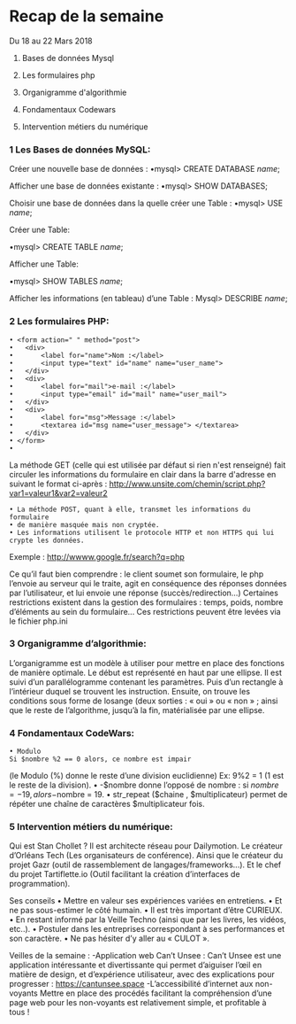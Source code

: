 ﻿# Recap de la semaine

Du 18 au 22 Mars 2018

1.  Bases de données Mysql
    
2.  Les formulaires php
    
3.  Organigramme d'algorithmie
    
4.  Fondamentaux Codewars
    
5.  Intervention métiers du numérique


### 1 Les Bases de données MySQL:

Créer une nouvelle base de données :
   •mysql> CREATE DATABASE *name*;

Afficher une base de données existante :
   •mysql> SHOW DATABASES;

Choisir une base de données dans la quelle créer une Table :
   •mysql> USE *name*;

Créer une Table:

   •mysql> CREATE TABLE *name*;

Afficher une Table:

   •mysql> SHOW TABLES *name*;

Afficher les informations (en tableau) d’une Table :
Mysql> DESCRIBE *name*;

### 2 Les formulaires PHP:

    • <form action=" " method="post"> 	
    • 	<div> 
    • 		<label for="name">Nom :</label> 
    • 		<input type="text" id="name" name="user_name">
    •  	</div>
    •  	<div> 
    • 		<label for="mail">e-mail :</label>
    •  		<input type="email" id="mail" name="user_mail"> 
    • 	</div> 
    • 	<div>
    • 		<label for="msg">Message :</label> 
    • 		<textarea id="msg name="user_message"> </textarea> 
    • 	</div> 
    • </form>
    • 
La méthode GET (celle qui est utilisée par défaut si rien n'est renseigné) fait circuler les informations du formulaire en clair dans la barre d'adresse en suivant le format ci-après :
http://www.unsite.com/chemin/script.php?var1=valeur1&var2=valeur2

    • La méthode POST, quant à elle, transmet les informations du formulaire 
    • de manière masquée mais non cryptée. 
    • Les informations utilisent le protocole HTTP et non HTTPS qui lui crypte les données.
Exemple :
http://wwww.google.fr/search?q=php

Ce qu’il faut bien comprendre : le client soumet son formulaire, le php l’envoie au serveur qui le traite, agit en conséquence des réponses données par l’utilisateur, et lui envoie une réponse (succès/redirection…)
Certaines restrictions existent dans la gestion des formulaires : temps, poids, nombre d’éléments au sein du formulaire... Ces restrictions peuvent être levées via le fichier php.ini

### 3 Organigramme d’algorithmie:

L’organigramme est un modèle à utiliser pour mettre en place des fonctions de manière optimale.
Le début est représenté en haut par une ellipse.
Il est suivi d’un parallélogramme contenant les paramètres.
Puis d’un rectangle à l’intérieur duquel se trouvent les instruction.
Ensuite, on trouve les conditions sous forme de losange (deux sorties : « oui » ou « non » ; ainsi que le reste de l’algorithme, jusqu’à la fin, matérialisée par une ellipse.

### 4 Fondamentaux CodeWars:
    • Modulo
	Si $nombre %2 == 0 alors, ce nombre est impair 
(le Modulo (%) donne le reste d’une division euclidienne)
 Ex: 9%2 = 1 (1 est le reste de la division).
    • -$nombre 
	donne l’opposé de nombre : 
	si $nombre= -19 , alors -$nombre = 19.
    • str_repeat ($chaine , $multiplicateur) 
	permet de répéter une chaîne de caractères 	$multiplicateur fois.

### 5 Intervention métiers du numérique:

Qui est Stan Chollet ?
Il est architecte réseau pour Dailymotion.
Le créateur d’Orléans Tech (Les organisateurs de conférence).
Ainsi que le créateur du projet Gazr (outil de rassemblement de langages/frameworks...).
Et le chef du projet Tartiflette.io (Outil facilitant la création d’interfaces de programmation).

Ses conseils
    • Mettre en valeur ses expériences variées en entretiens.
    • Et ne pas sous-estimer le côté humain.
    • Il est très important d’être CURIEUX.
    • En restant informé par la Veille Techno (ainsi que par les livres, les vidéos, etc..).
    • Postuler dans les entreprises correspondant à ses performances et son caractère. 
    • Ne pas hésiter d’y aller au « CULOT ».

Veilles de la semaine :
-Application web Can’t Unsee :
Can’t Unsee est une application intéressante et divertissante qui permet d’aiguiser l’œil en matière de design, et d’expérience utilisateur, avec des explications pour progresser : https://cantunsee.space
-L’accessibilité d’internet aux non-voyants
Mettre en place des procédés facilitant la compréhension d’une page web pour les non-voyants est relativement simple, et profitable à tous !







